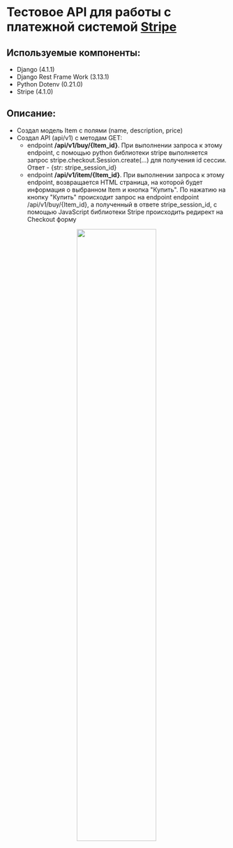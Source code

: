 # Тестовое API для работы с платежной системой [Stripe](https://stripe.com/)

## Используемые компоненты:
- Django (4.1.1)
- Django Rest Frame Work (3.13.1)
- Python Dotenv (0.21.0)
- Stripe (4.1.0)

## Описание:
- Создал модель Item с полями (name, description, price)
- Создал API (api/v1) с методам GET:
    - endpoint **/api/v1/buy/{Item_id}**. При выполнении запроса к этому endpoint, c помощью python библиотеки stripe выполняется запрос stripe.checkout.Session.create(...) для получения id сессии. Ответ - {str: stripe_session_id}
    - endpoint **/api/v1/item/{Item_id}**. При выполнении запроса к этому endpoint, возвращается HTML страница, на которой будет информация о выбранном Item и кнопка "Купить". По нажатию на кнопку "Купить" происходит запрос на endpoint endpoint /api/v1/buy/{Item_id}, а полученный в ответе stripe_session_id, с помощью JavaScript библиотеки Stripe происходить редирект на Checkout форму
<center>
    <img src="https://user-images.githubusercontent.com/75985452/193028321-0220e05b-2580-4220-a114-a1f0a799658e.png" width="60%" height="60%">
</center>
